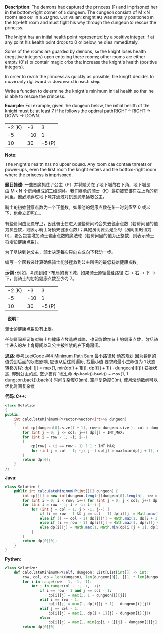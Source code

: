 __Description__:
The demons had captured the princess (P) and imprisoned her in the bottom-right corner of a dungeon. The dungeon consists of M x N rooms laid out in a 2D grid. Our valiant knight (K) was initially positioned in the top-left room and must fight his way through the dungeon to rescue the princess.

The knight has an initial health point represented by a positive integer. If at any point his health point drops to 0 or below, he dies immediately.

Some of the rooms are guarded by demons, so the knight loses health (negative integers) upon entering these rooms; other rooms are either empty (0's) or contain magic orbs that increase the knight's health (positive integers).

In order to reach the princess as quickly as possible, the knight decides to move only rightward or downward in each step.

Write a function to determine the knight's minimum initial health so that he is able to rescue the princess.

__Example:__
For example, given the dungeon below, the initial health of the knight must be at least 7 if he follows the optimal path RIGHT-> RIGHT -> DOWN -> DOWN.

| | | |
| :---- | :---- | :---- |
|-2 (K)	|-3	|3|
|-5	|-10	|1|
|10	|30	|-5 (P)|


__Note:__

The knight's health has no upper bound.
Any room can contain threats or power-ups, even the first room the knight enters and the bottom-right room where the princess is imprisoned.

__题目描述__:
一些恶魔抓住了公主（P）并将她关在了地下城的右下角。地下城是由 M x N 个房间组成的二维网格。我们英勇的骑士（K）最初被安置在左上角的房间里，他必须穿过地下城并通过对抗恶魔来拯救公主。

骑士的初始健康点数为一个正整数。如果他的健康点数在某一时刻降至 0 或以下，他会立即死亡。

有些房间由恶魔守卫，因此骑士在进入这些房间时会失去健康点数（若房间里的值为负整数，则表示骑士将损失健康点数）；其他房间要么是空的（房间里的值为 0），要么包含增加骑士健康点数的魔法球（若房间里的值为正整数，则表示骑士将增加健康点数）。

为了尽快到达公主，骑士决定每次只向右或向下移动一步。

编写一个函数来计算确保骑士能够拯救到公主所需的最低初始健康点数。

__示例 :__
例如，考虑到如下布局的地下城，如果骑士遵循最佳路径 右 -> 右 -> 下 -> 下，则骑士的初始健康点数至少为 7。

| | | |
| :---- | :---- | :---- |
|-2 (K)	|-3	|3|
|-5	|-10	|1|
|10	|30	|-5 (P)|
 
__说明：__

骑士的健康点数没有上限。

任何房间都可能对骑士的健康点数造成威胁，也可能增加骑士的健康点数，包括骑士进入的左上角房间以及公主被监禁的右下角房间。

__思路__:
参考[LeetCode #64 Minimum Path Sum 最小路径和](https://www.jianshu.com/p/b1ca6a1445a6)
动态规划
因为数组的值受到后面的状态影响, 应该从后往前遍历, 找最小值
要求的最小生命值为 1
状态转移方程:
dp[i][j] = max(1, min(dp[i + 1][j], dp[i][j + 1]) - dungeon[i][j])
初始状态, 即到公主的点, 至少要有 1点生命
dp.back().back() = max(1, 1 - dungeon.back().back())
时间复杂度O(mn), 空间复杂度O(m), 使用滚动数组可以优化时间复杂度

__代码__:
__C++__:
```C++
class Solution 
{
public:
    int calculateMinimumHP(vector<vector<int>>& dungeon) 
    {
        int dp[dungeon[0].size() + 1], row = dungeon.size(), col = dungeon[0].size();
        for (int j = 0; j <= col; j++) dp[j] = INT_MAX;
        for (int i = row - 1; ~i; i--)
        {
            dp[row] = (i == row - 1) ? 1 : INT_MAX;
            for (int j = col - 1; ~j; j--) dp[j] = max(min(dp[j + 1], dp[j]) - dungeon[i][j], 1);
        }
        return dp[0];
    }
};
```

__Java__:
```Java
class Solution {
    public int calculateMinimumHP(int[][] dungeon) {
        int dp[][] = new int[dungeon.length][dungeon[0].length], row = dungeon.length, col = dungeon[0].length;
        for (int i = 0; i < row; i++) for (int j = 0; j < col; j++) dp[i][j] = 1;
        for (int i = row - 1; i > -1; i--) {
            for (int j = col - 1; j > -1; j--) {
                if (i == row - 1 && j == col - 1) dp[i][j] = Math.max(1, dp[i][j] - dungeon[i][j]);
                else if (j == col - 1) dp[i][j] = Math.max(1, dp[i + 1][j] - dungeon[i][j]);
                else if (i == row - 1) dp[i][j] = Math.max(1, dp[i][j + 1] - dungeon[i][j]);
                else dp[i][j] = Math.max(1, Math.min(dp[i][j + 1], dp[i + 1][j]) - dungeon[i][j]);
            }
        }
        return dp[0][0];
    }
}
```

__Python__:
```Python
class Solution:
    def calculateMinimumHP(self, dungeon: List[List[int]]) -> int:
        row, col, dp = len(dungeon), len(dungeon[0]), [[1] * len(dungeon[0]) for _ in range(len(dungeon))]
        for i in range(row - 1, -1, -1):
            for j in range(col - 1, -1, -1):
                if i == row - 1 and j == col - 1:
                    dp[i][j] = max(1, 1 - dungeon[i][j])
                elif i == row - 1:
                    dp[i][j] = max(1, dp[i][j + 1] - dungeon[i][j])
                elif j == col - 1:
                    dp[i][j] = max(1, dp[i + 1][j] - dungeon[i][j])
                else:
                    dp[i][j] = max(1, min(dp[i + 1][j] - dungeon[i][j], dp[i][j + 1] - dungeon[i][j]))
        return dp[0][0]
```
